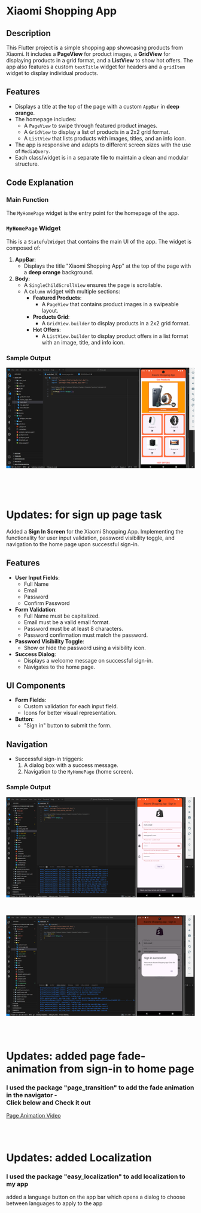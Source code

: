 # Xiaomi Shopping App

## Description  
This Flutter project is a simple shopping app showcasing products from Xiaomi. It includes a **PageView** for product images, a **GridView** for displaying products in a grid format, and a **ListView** to show hot offers. The app also features a custom `textTitle` widget for headers and a `gridItem` widget to display individual products.

## Features  
- Displays a title at the top of the page with a custom `AppBar` in **deep orange**.
- The homepage includes:
  - A `PageView` to swipe through featured product images.
  - A `GridView` to display a list of products in a 2x2 grid format.
  - A `ListView` that lists products with images, titles, and an info icon.
- The app is responsive and adapts to different screen sizes with the use of `MediaQuery`.
- Each class/widget is in a separate file to maintain a clean and modular structure.

## Code Explanation  

### Main Function  
The `MyHomePage` widget is the entry point for the homepage of the app.

### `MyHomePage` Widget  
This is a `StatefulWidget` that contains the main UI of the app. The widget is composed of:
1. **AppBar**:
   - Displays the title "Xiaomi Shopping App" at the top of the page with a **deep orange** background.
2. **Body**:
   - A `SingleChildScrollView` ensures the page is scrollable.
   - A `Column` widget with multiple sections:
     - **Featured Products**: 
       - A `PageView` that contains product images in a swipeable layout.
     - **Products Grid**: 
       - A `GridView.builder` to display products in a 2x2 grid format.
     - **Hot Offers**:
       - A `ListView.builder` to display product offers in a list format with an image, title, and info icon.

### Sample Output  
![Alt Text](r-output.png)

<br>
<br>
<br>

# Updates: for sign up page task

Added a **Sign In Screen** for the Xiaomi Shopping App. Implementing the functionality for user input validation, password visibility toggle, and navigation to the home page upon successful sign-in.

## Features

- **User Input Fields**: 
  - Full Name
  - Email
  - Password
  - Confirm Password
- **Form Validation**:
  - Full Name must be capitalized.
  - Email must be a valid email format.
  - Password must be at least 8 characters.
  - Password confirmation must match the password.
- **Password Visibility Toggle**:
  - Show or hide the password using a visibility icon.
- **Success Dialog**:
  - Displays a welcome message on successful sign-in.
  - Navigates to the home page.

## UI Components
- **Form Fields**:
  - Custom validation for each input field.
  - Icons for better visual representation.
- **Button**:
  - "Sign in" button to submit the form.

## Navigation
- Successful sign-in triggers:
  1. A dialog box with a success message.
  2. Navigation to the `MyHomePage` (home screen).


### Sample Output  
![Alt Text](r2-output.png)

<br>

![Alt Text](r3-output.png)

<br>
<br>

# Updates: added page fade-animation from sign-in to home page
### I used the package "page_transition" to add the fade animation in the navigator - <br> Click below and Check it out
[Page Animation Video](PageAnimation.mp4)

<br>
<br>

# Updates: added Localization
### I used the package "easy_localization" to add localization to my app
added a language button on the app bar which opens a dialog to choose between languages to apply to the app